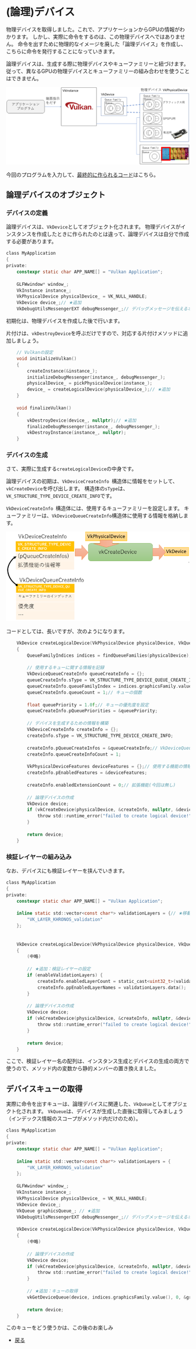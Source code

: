 # (論理)デバイス

物理デバイスを取得しました。これで、アプリケーションからGPUの情報がわかります。
しかし、実際に命令をするのは、この物理デバイスへではありません。
命令を出すために物理的なイメージを廃した「論理デバイス」を作成し、こちらに命令を発行することになっていきます。

論理デバイスは、生成する際に物理デバイスやキューファミリーと紐づけます。従って、異なるGPUの物理デバイスとキューファミリーの組み合わせを使うことはできません。

![論理デバイスのイメージ](6/logical_device.png "論理デバイスのイメージ")

今回のプログラムを入力して、[最終的に作られるコード](https://github.com/vulkanstudy/6_logical_device)はこちら。

## 論理デバイスのオブジェクト

### デバイスの定義

論理デバイスは、``VkDevice``としてオブジェクト化されます。
物理デバイスがインスタンスを作成したときに作られたのとは違って、論理デバイスは自分で作成する必要があります。

```cpp:src/MyApplication.h 
class MyApplication
{
private:
	constexpr static char APP_NAME[] = "Vulkan Application";

	GLFWwindow* window_;
	VkInstance instance_;
	VkPhysicalDevice physicalDevice_ = VK_NULL_HANDLE;
	VkDevice device_;// ★追加
	VkDebugUtilsMessengerEXT debugMessenger_;// デバッグメッセージを伝えるオブジェクト
```

初期化は、物理デバイスを作成した後で行います。

片付けは、``vkDestroyDevice``を呼ぶだけですので、対応する片付けメソッドに追加しましょう。

```cpp:src/MyApplication.h 
	// Vulkanの設定
	void initializeVulkan()
	{
		createInstance(&instance_);
		initializeDebugMessenger(instance_, debugMessenger_);
		physicalDevice_ = pickPhysicalDevice(instance_);
		device_ = createLogicalDevice(physicalDevice_);// ★追加
	}

	void finalizeVulkan()
	{
		vkDestroyDevice(device_, nullptr);// ★追加
		finalizeDebugMessenger(instance_, debugMessenger_);
		vkDestroyInstance(instance_, nullptr);
	}
```

### デバイスの生成

さて、実際に生成する``createLogicalDevice``の中身です。

論理デバイスの初期は、``VkDeviceCreateInfo ``構造体に情報をセットして、``vkCreateDevice``を呼び出します。
構造体の``sType``は、``VK_STRUCTURE_TYPE_DEVICE_CREATE_INFO``です。

``VkDeviceCreateInfo ``構造体には、使用するキューファミリーを設定します。
キューファミリーは、``VkDeviceQueueCreateInfo``構造体に使用する情報を格納します。

![デバイスの初期化のイメージ](6/device_info.png "デバイスの初期化のイメージ")

コードとしては、長いですが、次のようになります。

```cpp:src/MyApplication.h 
	VkDevice createLogicalDevice(VkPhysicalDevice physicalDevice, VkQueue &graphicsQueue)
	{
		QueueFamilyIndices indices = findQueueFamilies(physicalDevice);

		// 使用するキューに関する情報を記録
		VkDeviceQueueCreateInfo queueCreateInfo = {};
		queueCreateInfo.sType = VK_STRUCTURE_TYPE_DEVICE_QUEUE_CREATE_INFO;
		queueCreateInfo.queueFamilyIndex = indices.graphicsFamily.value();// キューファミリーのインデックス
		queueCreateInfo.queueCount = 1;// キューの個数

		float queuePriority = 1.0f;// キューの優先度を設定
		queueCreateInfo.pQueuePriorities = &queuePriority;

		// デバイスを生成するための情報を構築
		VkDeviceCreateInfo createInfo = {};
		createInfo.sType = VK_STRUCTURE_TYPE_DEVICE_CREATE_INFO;

		createInfo.pQueueCreateInfos = &queueCreateInfo;// VkDeviceQueueCreateInfo
		createInfo.queueCreateInfoCount = 1;

		VkPhysicalDeviceFeatures deviceFeatures = {};// 使用する機能の情報(今回は特に無し)
		createInfo.pEnabledFeatures = &deviceFeatures;

		createInfo.enabledExtensionCount = 0;// 拡張機能(今回は無し)

		// 論理デバイスの作成
		VkDevice device;
		if (vkCreateDevice(physicalDevice, &createInfo, nullptr, &device) != VK_SUCCESS) {
			throw std::runtime_error("failed to create logical device!");
		}
		
		return device;
	}
```

### 検証レイヤーの組み込み

なお、デバイスにも検証レイヤーを挟んでいきます。

```cpp:src/MyApplication.h 
class MyApplication
{
private:
	constexpr static char APP_NAME[] = "Vulkan Application";

	inline static std::vector<const char*> validationLayers = {// ★移動
		"VK_LAYER_KHRONOS_validation"
	};


	VkDevice createLogicalDevice(VkPhysicalDevice physicalDevice, VkQueue &graphicsQueue)
	{
		(中略)
		
		// ★追加：検証レイヤーの設定
		if (enableValidationLayers) {
			createInfo.enabledLayerCount = static_cast<uint32_t>(validationLayers.size());
			createInfo.ppEnabledLayerNames = validationLayers.data();
		}

		// 論理デバイスの作成
		VkDevice device;
		if (vkCreateDevice(physicalDevice, &createInfo, nullptr, &device) != VK_SUCCESS) {
			throw std::runtime_error("failed to create logical device!");
		}

		return device;
	}
```

ここで、検証レイヤー名の配列は、インスタンス生成とデバイスの生成の両方で使うので、メソッド内の変数から静的メンバーの置き換えました。

## デバイスキューの取得

実際に命令を出すキューは、論理デバイスに関連した、``VkQueue``としてオブジェクト化されます。
``VkQueue``は、デバイスが生成した直後に取得してみましょう（インデックス情報のスコープがメソッド内だけのため）。

```cpp:src/MyApplication.h 
class MyApplication
{
private:
	constexpr static char APP_NAME[] = "Vulkan Application";

	inline static std::vector<const char*> validationLayers = {
		"VK_LAYER_KHRONOS_validation"
	};

	GLFWwindow* window_;
	VkInstance instance_;
	VkPhysicalDevice physicalDevice_ = VK_NULL_HANDLE;
	VkDevice device_;
	VkQueue graphicsQueue_; // ★追加
	VkDebugUtilsMessengerEXT debugMessenger_;// デバッグメッセージを伝えるオブジェクト

	VkDevice createLogicalDevice(VkPhysicalDevice physicalDevice, VkQueue &graphicsQueue)// ★引数の修正
	{
		(中略)
		
		// 論理デバイスの作成
		VkDevice device;
		if (vkCreateDevice(physicalDevice, &createInfo, nullptr, &device) != VK_SUCCESS) {
			throw std::runtime_error("failed to create logical device!");
		}

		// ★追加：キューの取得
		vkGetDeviceQueue(device, indices.graphicsFamily.value(), 0, &graphicsQueue);

		return device;
	}
```

このキューをどう使うかは、この後のお楽しみ

* [戻る](./)
